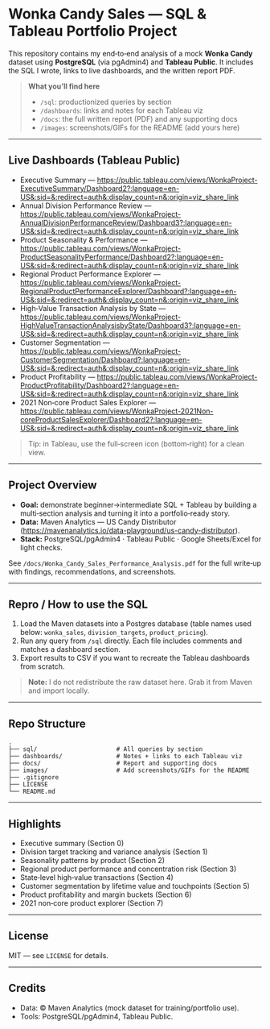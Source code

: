 # Wonka Candy Sales — SQL & Tableau Portfolio Project

This repository contains my end‑to‑end analysis of a mock **Wonka Candy** dataset using **PostgreSQL** (via pgAdmin4) and **Tableau Public**. It includes the SQL I wrote, links to live dashboards, and the written report PDF.

> **What you’ll find here**
> - `/sql`: productionized queries by section
> - `/dashboards`: links and notes for each Tableau viz
> - `/docs`: the full written report (PDF) and any supporting docs
> - `/images`: screenshots/GIFs for the README (add yours here)

---

## Live Dashboards (Tableau Public)

- Executive Summary — https://public.tableau.com/views/WonkaProject-ExecutiveSummary/Dashboard2?:language=en-US&:sid=&:redirect=auth&:display_count=n&:origin=viz_share_link
- Annual Division Performance Review — https://public.tableau.com/views/WonkaProject-AnnualDivisionPerformanceReview/Dashboard3?:language=en-US&:sid=&:redirect=auth&:display_count=n&:origin=viz_share_link
- Product Seasonality & Performance — https://public.tableau.com/views/WonkaProject-ProductSeasonalityPerformance/Dashboard2?:language=en-US&:sid=&:redirect=auth&:display_count=n&:origin=viz_share_link
- Regional Product Performance Explorer — https://public.tableau.com/views/WonkaProject-RegionalProductPerformanceExplorer/Dashboard?:language=en-US&:sid=&:redirect=auth&:display_count=n&:origin=viz_share_link
- High‑Value Transaction Analysis by State — https://public.tableau.com/views/WonkaProject-HighValueTransactionAnalysisbyState/Dashboard3?:language=en-US&:sid=&:redirect=auth&:display_count=n&:origin=viz_share_link
- Customer Segmentation — https://public.tableau.com/views/WonkaProject-CustomerSegmentation/Dashboard?:language=en-US&:sid=&:redirect=auth&:display_count=n&:origin=viz_share_link
- Product Profitability — https://public.tableau.com/views/WonkaProject-ProductProfitability/Dashboard2?:language=en-US&:sid=&:redirect=auth&:display_count=n&:origin=viz_share_link
- 2021 Non‑core Product Sales Explorer — https://public.tableau.com/views/WonkaProject-2021Non-coreProductSalesExplorer/Dashboard2?:language=en-US&:sid=&:redirect=auth&:display_count=n&:origin=viz_share_link

> Tip: in Tableau, use the full‑screen icon (bottom‑right) for a clean view.

---

## Project Overview

- **Goal:** demonstrate beginner→intermediate SQL + Tableau by building a multi‑section analysis and turning it into a portfolio‑ready story.
- **Data:** Maven Analytics — US Candy Distributor (https://mavenanalytics.io/data-playground/us-candy-distributor).
- **Stack:** PostgreSQL/pgAdmin4 · Tableau Public · Google Sheets/Excel for light checks.

See `/docs/Wonka_Candy_Sales_Performance_Analysis.pdf` for the full write‑up with findings, recommendations, and screenshots.

---

## Repro / How to use the SQL

1. Load the Maven datasets into a Postgres database (table names used below: `wonka_sales`, `division_targets`, `product_pricing`).
2. Run any query from `/sql` directly. Each file includes comments and matches a dashboard section.
3. Export results to CSV if you want to recreate the Tableau dashboards from scratch.

> **Note:** I do not redistribute the raw dataset here. Grab it from Maven and import locally.

---

## Repo Structure

```
.
├── sql/                      # All queries by section
├── dashboards/               # Notes + links to each Tableau viz
├── docs/                     # Report and supporting docs
├── images/                   # Add screenshots/GIFs for the README
├── .gitignore
├── LICENSE
└── README.md
```

---

## Highlights

- Executive summary (Section 0) 
- Division target tracking and variance analysis (Section 1)
- Seasonality patterns by product (Section 2)
- Regional product performance and concentration risk (Section 3)
- State‑level high‑value transactions (Section 4)
- Customer segmentation by lifetime value and touchpoints (Section 5)
- Product profitability and margin buckets (Section 6)
- 2021 non‑core product explorer (Section 7)

---

## License

MIT — see `LICENSE` for details.

---

## Credits

- Data: © Maven Analytics (mock dataset for training/portfolio use).
- Tools: PostgreSQL/pgAdmin4, Tableau Public.
